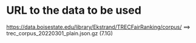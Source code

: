 # URL to the data to be used
https://data.boisestate.edu/library/Ekstrand/TRECFairRanking/corpus/ ==> trec_corpus_20220301_plain.json.gz (7.1G)
